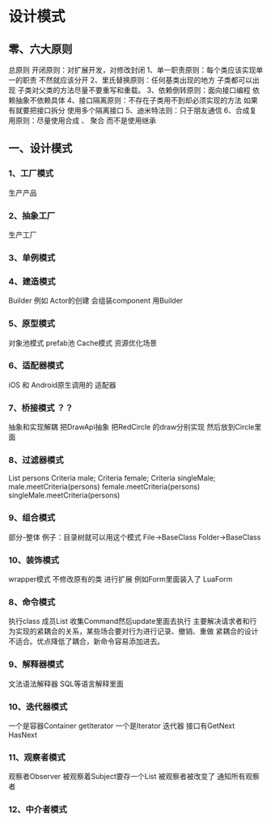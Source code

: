 # 设计模式

## 零、六大原则
总原则 开闭原则：对扩展开发，对修改封闭
1、单一职责原则：每个类应该实现单一的职责 不然就应该分开
2、里氏替换原则：任何基类出现的地方 子类都可以出现 子类对父类的方法尽量不要重写和重载。
3、依赖倒转原则：面向接口编程 依赖抽象不依赖具体 
4、接口隔离原则：不存在子类用不到却必须实现的方法 如果有就要把接口拆分  使用多个隔离接口
5、迪米特法则：只于朋友通信
6、合成复用原则：尽量使用合成 、 聚合 而不是使用继承

## 一、设计模式

### 1、工厂模式 
生产产品

### 2、抽象工厂 
生产工厂

### 3、单例模式 

### 4、建造模式 
Builder 例如 Actor的创建 会组装component 用Builder

### 5、原型模式
对象池模式  prefab池  Cache模式
资源优化场景 
### 6、适配器模式
iOS 和 Android原生调用的 适配器

### 7、桥接模式 ？？
抽象和实现解耦 把DrawApi抽象 把RedCircle 的draw分别实现 然后放到Circle里面

### 8、过滤器模式
List<Person> persons
Criteria male;
Criteria female;
Criteria singleMale;
male.meetCriteria(persons)
female.meetCriteria(persons)
singleMale.meetCriteria(persons)



### 9、组合模式
部分-整体  例子：目录树就可以用这个模式
File->BaseClass Folder->BaseClass



### 10、装饰模式
wrapper模式 不修改原有的类 进行扩展 例如Form里面装入了 LuaForm

### 8、命令模式
执行class 成员List 收集Command然后update里面去执行
主要解决请求者和行为实现的紧耦合的关系，某些场合要对行为进行记录、撤销、重做  紧耦合的设计不适合。优点降低了耦合，新命令容易添加进去。


### 9、解释器模式
文法语法解释器 SQL等语言解释里面

### 10、迭代器模式
一个是容器Container  getIterator 
一个是Iterator 迭代器  接口有GetNext HasNext

### 11、观察者模式
观察者Observer 被观察着Subject要存一个List<Observer> 被观察者被改变了 通知所有观察者

### 12、中介者模式

